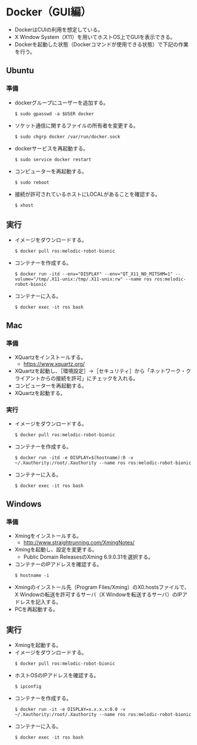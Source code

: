 # Docker（GUI編）
- DockerはCUIの利用を想定している。
- X Window System（X11）を用いてホストOS上でGUIを表示できる。
- Dockerを起動した状態（Dockerコマンドが使用できる状態）で下記の作業を行う。

## Ubuntu
### 準備
- dockerグループにユーザーを追加する。
  ```
  $ sudo gpasswd -a $USER docker
  ```
- ソケット通信に関するファイルの所有者を変更する。
  ```
  $ sudo chgrp docker /var/run/docker.sock
  ```
- dockerサービスを再起動する。
  ```
  $ sudo service docker restart
  ```
- コンピューターを再起動する。
  ```
  $ sudo reboot
  ```
- 接続が許可されているホストにLOCALがあることを確認する。
  ```
  $ xhost
  ```

## 実行
- イメージをダウンロードする。
  ```
  $ docker pull ros:melodic-robot-bionic
  ```
- コンテナーを作成する。
  ```
  $ docker run -itd --env="DISPLAY" --env="QT_X11_NO_MITSHM=1" --volume="/tmp/.X11-unix:/tmp/.X11-unix:rw" --name ros ros:melodic-robot-bionic
  ```
- コンテナーに入る。
  ```
  $ docker exec -it ros bash
  ```

## Mac
### 準備
- XQuartzをインストールする。
  - https://www.xquartz.org/
- XQuartzを起動し、［環境設定］→［セキュリティ］から「ネットワーク・クライアントからの接続を許可」にチェックを入れる。
- コンピューターを再起動する。
- XQuartzを起動する。

### 実行
- イメージをダウンロードする。
  ```
  $ docker pull ros:melodic-robot-bionic
  ```
- コンテナーを作成する。
  ```
  $ docker run -itd -e DISPLAY=$(hostname):0 -v ~/.Xauthority:/root/.Xauthority --name ros ros:melodic-robot-bionic
  ```
- コンテナーに入る。
  ```
  $ docker exec -it ros bash
  ```

## Windows
### 準備
- Xmingをインストールする。
  - http://www.straightrunning.com/XmingNotes/
- Xmingを起動し、設定を変更する。
  - Public Domain ReleasesのXming 6.9.0.31を選択する。
- コンテナーのIPアドレスを確認する。
  ```
  $ hostname -i
  ```
- Xmingのインストール先（Program Files/Xming）のX0.hostsファイルで、X Windowの転送を許可するサーバ（X Windowを転送するサーバ）のIPアドレスを記入する。
- PCを再起動する。

## 実行
- Xmingを起動する。
- イメージをダウンロードする。
  ```
  $ docker pull ros:melodic-robot-bionic
  ```
- ホストOSのIPアドレスを確認する。
  ```
  $ ipconfig
  ```
- コンテナーを作成する。
  ```
  $ docker run -it -e DISPLAY=x.x.x.x:0.0 -v ~/.Xauthority:/root/.Xauthority --name ros ros:melodic-robot-bionic
  ```
- コンテナーに入る。
  ```
  $ docker exec -it ros bash
  ```
